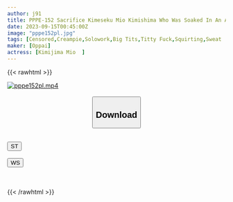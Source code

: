 ```yaml
---
author: j91
title: PPPE-152 Sacrifice Kimeseku Mio Kimishima Who Was Soaked In An Aphrodisiac When She Presented A Young And Serious Busty Mother-in-law To A Bully
date: 2023-09-15T00:45:00Z
image: "pppe152pl.jpg"
tags: [Censored,Creampie,Solowork,Big Tits,Titty Fuck,Squirting,Sweat	 ]
maker: [Oppai]
actress: [Kimijima Mio  ]
---
```



{{< rawhtml >}}

<div class="video" data-videoid="yMqX47bY2gF16x3">
    <a href="javascript:;">
        <img src="https://my.j91.asia/posts/pppe152pl/pppe152pl.jpg" width="WIDTH" height="HEIGHT" alt="pppe152pl.mp4" loading="lazy">
    </a>
</div>

<script type="text/javascript" src="https://j91.asia/asset/on-demand-st.js"></script>

<br>
  <link rel="stylesheet" href="https://j91.asia/asset/bs5.css">
  
  <center>
  <button class="btn btn-primary" type="button" data-bs-toggle="collapse" data-bs-target=".multi-collapse" aria-expanded="false" aria-controls="multiCollapseExample1 multiCollapseExample2"><h2>Download</h2></button></center>
</p>
<div class="row">
  <div class="col">
    <div class="collapse multi-collapse" id="multiCollapseExample1">
      <div class="card card-body">
	      	      <br>
<div class="buttons">  
<a href="https://streamtape.to/v/yMqX47bY2gF16x3"><button class="btn-hover color-3"><i class="fa fa-download"></i> ST</button></a></div>
    </div>
  </div>
</div>
  <div class="col">
    <div class="collapse multi-collapse" id="multiCollapseExample2">
      <div class="card card-body">
	      <br>
<div class="buttons">
    <a href="https://wolfstream.tv/thetl6lfvkvl"><button class="btn-hover color-9"><i class="fa fa-download"></i> WS</button></a></div>
<br><br>
      </div>
    </div>
  </div>
</div>

{{< /rawhtml >}}
